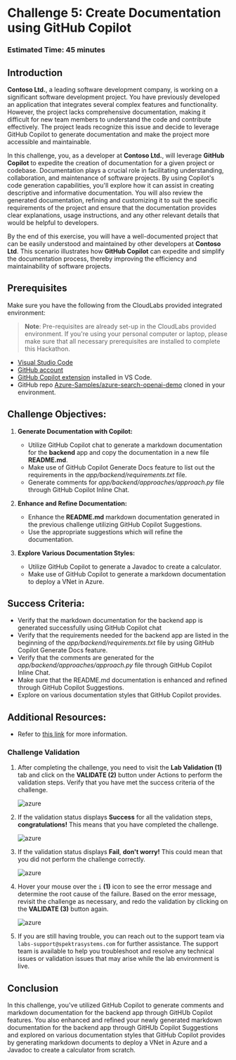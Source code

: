 # Challenge 5: Create Documentation using GitHub Copilot

### Estimated Time: 45 minutes

## Introduction

**Contoso Ltd.**, a leading software development company, is working on a significant software development project. You have previously developed an application that integrates several complex features and functionality. However, the project lacks comprehensive documentation, making it difficult for new team members to understand the code and contribute effectively. The project leads recognize this issue and decide to leverage GitHub Copilot to generate documentation and make the project more accessible and maintainable.

In this challenge, you, as a developer at **Contoso Ltd.**, will leverage **GitHub Copilot** to expedite the creation of documentation for a given project or codebase. Documentation plays a crucial role in facilitating understanding, collaboration, and maintenance of software projects. By using Copilot's code generation capabilities, you'll explore how it can assist in creating descriptive and informative documentation. You will also review the generated documentation, refining and customizing it to suit the specific requirements of the project and ensure that the documentation provides clear explanations, usage instructions, and any other relevant details that would be helpful to developers.

By the end of this exercise, you will have a well-documented project that can be easily understood and maintained by other developers at **Contoso Ltd**. This scenario illustrates how **GitHub Copilot** can expedite and simplify the documentation process, thereby improving the efficiency and maintainability of software projects.

## Prerequisites

Make sure you have the following from the CloudLabs provided integrated environment:

> **Note**: Pre-requisites are already set-up in the CloudLabs provided environment. If you're using your personal computer or laptop, please make sure that all necessary prerequisites are installed to complete this Hackathon.

- [Visual Studio Code](https://code.visualstudio.com/)
- [GitHub account](https://github.com/)
- [GitHub Copilot extension](https://marketplace.visualstudio.com/items?itemName=GitHub.copilot) installed in VS Code.
- GitHub repo [Azure-Samples/azure-search-openai-demo](https://github.com/Azure-Samples/azure-search-openai-demo) cloned in your environment.

## Challenge Objectives:

1. **Generate Documentation with Copilot:**
   - Utilize GitHub Copilot chat to generate a markdown documentation for the **backend** app and copy the documentation in a new file **README.md**.
   - Make use of GitHub Copilot Generate Docs feature to list out the requirements in the *app/backend/requirements.txt* file.
   - Generate comments for *app/backend/approaches/approach.py* file through GitHub Copilot Inline Chat.

2. **Enhance and Refine Documentation:**
   - Enhance the **README.md** markdown documentation generated in the previous challenge utilizing GitHub Copilot Suggestions.
   - Use the appropriate suggestions which will refine the documentation.

3. **Explore Various Documentation Styles:**
   - Utilize GitHub Copilot to generate a Javadoc to create a calculator.
   - Make use of GitHub Copilot to generate a markdown documentation to deploy a VNet in Azure.

## Success Criteria:

- Verify that the markdown documentation for the backend app is generated successfully using GitHub Copilot chat
- Verify that the requirements needed for the backend app are listed in the beginning of the *app/backend/requirements.txt* file by using GitHub Copilot Generate Docs feature.
- Verify that the comments are generated for the *app/backend/approaches/approach.py* file through GitHub Copilot Inline Chat.
- Make sure that the README.md documentation is enhanced and refined through GitHub Copilot Suggestions.
- Explore on various documentation styles that GitHub Copilot provides.

## Additional Resources:

- Refer to [this link](https://learn.microsoft.com/en-us/shows/introduction-to-github-copilot/how-to-write-documentation-with-copilot-suggestions-5-of-6) for more information.

### Challenge Validation
 
1. After completing the challenge, you need to visit the **Lab Validation (1)** tab and click on the **VALIDATE (2)** button under Actions to perform the validation steps. Verify that you have met the success criteria of the challenge. 
 
    ![azure](../Media/validate01.png)
 
1. If the validation status displays **Success** for all the validation steps, **congratulations!** This means that you have completed the challenge.
 
     ![azure](../Media/validate02.png)
   
1. If the validation status displays **Fail**, **don't worry!** This could mean that you did not perform the challenge correctly.
 
     ![azure](../Media/validate03.png)
 
1. Hover your mouse over the `i` **(1)** icon to see the error message and determine the root cause of the failure. Based on the error message, revisit the challenge as necessary, and redo the validation by clicking on the **VALIDATE (3)** button again.
   
     ![azure](../Media/validate04.png)
   
1. If you are still having trouble, you can reach out to the support team via `labs-support@spektrasystems.com` for further assistance. The support team is available to help you troubleshoot and resolve any technical issues or validation issues that may arise while the lab environment is live.

## Conclusion

In this challenge, you've utilized GitHub Copilot to generate comments and markdown documentation for the backend app through GitHUb Copilot features. You also enhanced and refined your newly generated markdown documentation for the backend app through GitHUb Copilot Suggestions and explored on various documentation styles that GitHub Copilot provides by generating markdown documents to deploy a VNet in Azure and a Javadoc to create a calculator from scratch.
